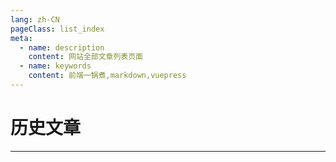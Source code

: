 ```yaml
---
lang: zh-CN
pageClass: list_index
meta:
  - name: description
    content: 网站全部文章列表页面
  - name: keywords
    content: 前端一锅煮,markdown,vuepress
---
```


# 历史文章

***

<style lang="less">
    .list_index{
        .cont{
            ol{
                list-style: none;
                padding-left: 0;
            }
            .list_num{
                margin-right: 5px;
            }
            .date{
                margin-left: 10px;
                color: #666;
                font-size: 14px;
            }
        }
        .pageIndex{
            margin-top: 20px;
            .btn{
                cursor: pointer;
                font-size: 14px;
                color: #3eaf7c;
                margin-right: 10px;
            }
            .disable{
                color: #666;
            }
        }
    }
</style>

<template>
    <div class="cont">
        <ol>
            <li v-for="(item, index) in lists">
                <span class="list_num">{{pages + index + 1}}.</span>
                <a href="javascript:;" @click="go(item.url)">{{item.name}}</a>
                <span class="date">{{item.date}}</span>
            </li>
        </ol>
        <div class="pageIndex">
            <span class="btn" @click="prev" :class="prevDisable ? 'disable' : ''">上一页</span>
            <span class="btn" @click="next" :class="nextDisable ? 'disable' : ''">下一页</span>
            <span class="btn">{{curPage}}</span>
            <span class="btn">共 {{totalPage}} 页</span>
        </div>
    </div>
</template>

<script>
    export default {
        data() {
            return {
                datas: [
                    {
                        name: '小思三则',
                        url: '/page/life/think.html',
                        date: '2021-08-30',
                    },
                    {
                        name: 'Mac 开机自启动',
                        url: '/page/list/maclist.html',
                        date: '2021-07-17',
                    },
                    {
                        name: '敏捷开发扫盲',
                        url: '/page/life/aglie.html',
                        date: '2021-04-28',
                    },
                    {
                        name: '你是怎么变自律的？',
                        url: '/page/life/discipline.html',
                        date: '2021-04-20',
                    },
                    {
                        name: 'MongoDB 只读权限设置',
                        url: '/page/node/power.html',
                        date: '2021-04-20',
                    },
                    {
                        name: 'Node.js 性能优化',
                        url: '/page/node/perf.html',
                        date: '2021-04-04',
                    },
                    {
                        name: ' Node.js 多进程',
                        url: '/page/node/process.html',
                        date: '2021-04-04',
                    },
                    {
                        name: '从一次攻击看前端安全问题',
                        url: '/page/node/security.html',
                        date: '2021-04-03',
                    },
                    {
                        name: 'HTTP、HTTP2、HTTPS全解析',
                        url: '/page/node/http.html',
                        date: '2021-04-03',
                    },
                    {
                        name: '深入理解事件循环机制',
                        url: '/page/node/loop.html',
                        date: '2021-04-02',
                    },
                    {
                        name: 'V8 内存管理和垃圾回收机制',
                        url: '/page/node/v8.html',
                        date: '2021-04-02',
                    },
                    {
                        name: 'Koa 洋葱模型',
                        url: '/page/node/onion.html',
                        date: '2021-04-02',
                    },
                    {
                        name: '十二规划',
                        url: '/page/life/plan.html',
                        date: '2021-03-22',
                    },
                    {
                        name: '一眼万年之生命的长度',
                        url: '/page/life/time.html',
                        date: '2021-03-21',
                    },
                    {
                        name: 'JS 原型链',
                        url: '/page/list/prototype.html',
                        date: '2021-03-13',
                    },
                    {
                        name: '自信的锚点',
                        url: '/page/life/confidence.html',
                        date: '2021-03-07',
                    },
                    {
                        name: 'SSO 单点登录',
                        url: '/page/list/sso.html',
                        date: '2021-03-06',
                    },
                    {
                        name: '优化 NPM 运行脚本',
                        url: '/page/list/npm_run.html',
                        date: '2021-03-06',
                    },
                    {
                        name: 'ES2015~ES2021 各阶段新特性',
                        url: '/page/list/es6.html',
                        date: '2021-03-05',
                    },
                    {
                        name: '移动端UI设计规范',
                        url: '/page/list/fe_design.html',
                        date: '2020-11-01',
                    },
                    {
                        name: '前后端命名最佳实践',
                        url: '/page/list/fe_server_name.html',
                        date: '2020-10-30',
                    },
                    {
                        name: '前后端上线必检清单',
                        url: '/page/list/fe_server_check.html',
                        date: '2020-10-20',
                    },
                    {
                        name: '今天，从有趣的灵魂开始',
                        url: '/page/life/soul.html',
                        date: '2020-10-08',
                    },
                    {
                        name: '从自如搬家看代码整洁之道',
                        url: '/page/list/code_review.html',
                        date: '2020-08-22',
                    },
                    {
                        name: '挑战大厂第3篇-new、call、create等常见函数的内部实现',
                        url: '/page/challenge/fn.html',
                        date: '2020-04-08',
                    },
                    {
                        name: '挑战大厂第2篇-手动实现promise.all',
                        url: '/page/challenge/promise_all.html',
                        date: '2020-04-07',
                    },
                    {
                        name: '挑战大厂第1篇-js树结构互转',
                        url: '/page/challenge/three.html',
                        date: '2020-04-06',
                    },
                    {
                        name: '前端标准规范-v1.0',
                        url: '/page/list/fe.html',
                        date: '2019-11-19',
                    },
                    {
                        name: 'vscode 使用指南',
                        url: '/page/list/vscode.html',
                        date: '2019-10-01',
                    },
                    {
                        name: 'js 拾遗',
                        url: '/page/list/base_summary.html',
                        date: '2019-06-28',
                    },
                    {
                        name: '听说你在找工作',
                        url: '/page/list/need_work.html',
                        date: '2019-04-07',
                    },
                    {
                        name: 'JS 加法知多少？',
                        url: '/page/list/add.html',
                        date: '2019-03-06',
                    },
                    {
                        name: 'App 二三记~',
                        url: '/page/list/app.html',
                        date: '2019-02-06',
                    },
                    {
                        name: '前端修炼之路',
                        url: '/page/list/fe_up.html',
                        date: '2019-01-28',
                    },
                    {
                        name: 'npm cnpm npx nvm 傻傻分不清',
                        url: '/page/list/npm.html',
                        date: '2019-01-16',
                    },
                    {
                        name: '经典资源收藏',
                        url: '/page/list/source_link.html',
                        date: '2018-11-27',
                    },
                    {
                        name: 'webpack4 一点通',
                        url: '/page/list/webpack4.html',
                        date: '2018-11-21',
                    },
                    {
                        name: '网贷理财平台收益概览',
                        url: '/page/list/money_rate.html',
                        date: '2018-11-19',
                    },
                    {
                        name: 'vue 无痕刷新',
                        url: '/page/list/vue_reload.html',
                        date: '2018-11-16',
                    },
                    {
                        name: '前端项目模板',
                        url: '/page/list/project_template.html',
                        date: '2018-11-15',
                    },
                    {
                        name: 'Vue ui 大法哪家强？',
                        url: '/page/list/vue_ui_contrast.html',
                        date: '2018-11-03',
                    },
                    {
                        name: 'css 布局：两边固定中间自适应',
                        url: '/page/list/css_layout_two.html',
                        date: '2018-10-16',
                    },
                    {
                        name: 'Shell 脚本编写教程',
                        url: '/page/list/sh.html',
                        date: '2018-10-11',
                    },
                    {
                        name: 'Markdown 表情代码',
                        url: '/page/list/emoji.html',
                        date: '2018-10-11',
                    },
                ],
                lists: [],
                prevDisable: false,
                nextDisable: false,
                totalPage: 0,
                pages: 0,
                curPage: 1,
            }
        },
        mounted() {
            this.totalPage = Math.ceil(this.datas.length / 20);
            this.curPage = Number(localStorage.getItem('page')) || 1;
            this.getLists(this.curPage);
            this.clear();
        },
        methods: {
            getLists(page) {
                localStorage.setItem('page', page);
                this.pages = (page - 1)*20;
                this.lists = this.datas.slice(this.pages, this.pages + 20);
            },
            clear() {
                this.limitPrev();
                this.limitNext();
            },
            limitPrev() {
                if (this.curPage <= 1) {
                    this.prevDisable = true
                    return false
                } else {
                    this.prevDisable = false
                    return true
                }
            },
            limitNext() {
                if (this.curPage >= this.totalPage) {
                    this.nextDisable = true
                    return false
                } else {
                    this.nextDisable = false
                    return true
                }
            },
            prev() {
                if (this.limitPrev()) {
                    this.curPage -= 1;
                    this.getLists(this.curPage);
                    this.clear();
                }
            },
            next() {
                if (this.limitNext()) {
                    this.curPage += 1;
                    this.getLists(this.curPage);
                    this.clear();
                }
            },
            go(url) {
                this.$router.push(url);
            }
        }
    }
</script>

